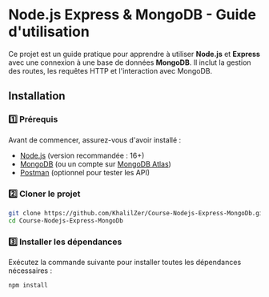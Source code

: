 # Node.js Express & MongoDB - Guide d'utilisation  
Ce projet est un guide pratique pour apprendre à utiliser **Node.js** et **Express** avec une connexion à une base de données **MongoDB**. Il inclut la gestion des routes, les requêtes HTTP et l'interaction avec MongoDB.  

## Installation  
### 1️⃣ Prérequis  
Avant de commencer, assurez-vous d'avoir installé :  
- [Node.js](https://nodejs.org/) (version recommandée : 16+)  
- [MongoDB](https://www.mongodb.com/try/download/community) (ou un compte sur [MongoDB Atlas](https://www.mongodb.com/cloud/atlas))  
- [Postman](https://www.postman.com/) (optionnel pour tester les API)  

### 2️⃣ Cloner le projet  
```sh
git clone https://github.com/KhalilZer/Course-Nodejs-Express-MongoDb.git
cd Course-Nodejs-Express-MongoDb
```

### 3️⃣ Installer les dépendances  
Exécutez la commande suivante pour installer toutes les dépendances nécessaires :  
```sh
npm install
